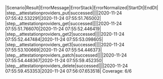 |Scenario|Result|ErrorMessage|ErrorStack|ErrorNormalized|StartDt|EndDt|
|step__attestationproviders_put|successed||||2020-11-24 07:55:42.532291|2020-11-24 07:55:51.765002|
|step__attestationproviders_get|successed||||2020-11-24 07:55:51.766070|2020-11-24 07:55:52.446419|
|step__attestationproviders_get2|successed||||2020-11-24 07:55:52.447484|2020-11-24 07:55:53.098605|
|step__attestationproviders_get3|successed||||2020-11-24 07:55:53.100669|2020-11-24 07:55:54.446373|
|step__attestationproviders_patch|successed||||2020-11-24 07:55:54.448367|2020-11-24 07:55:59.452350|
|step__attestationproviders_delete|successed||||2020-11-24 07:55:59.453353|2020-11-24 07:56:07.653518|
Coverage: 6/6
